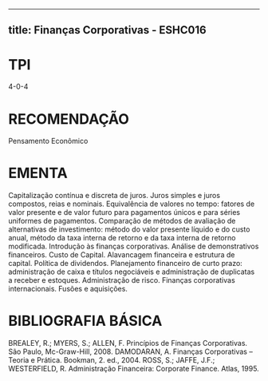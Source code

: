 
---
title: Finanças Corporativas - ESHC016 
---

# TPI

4-0-4

# RECOMENDAÇÃO

Pensamento Econômico

# EMENTA

Capitalização contínua e discreta de juros. Juros simples e juros compostos, reias e nominais. Equivalência de valores no tempo: fatores de valor presente e de valor futuro para pagamentos únicos e para séries uniformes de pagamentos. Comparação de métodos de avaliação de alternativas de investimento: método do valor presente líquido e do custo anual, método da taxa interna de retorno e da taxa interna de retorno modificada. Introdução às finanças corporativas. Análise de demonstrativos financeiros. Custo de Capital. Alavancagem financeira e estrutura de capital. Política de dividendos. Planejamento financeiro de curto prazo: administração de caixa e títulos negociáveis e administração de duplicatas a receber e estoques. Administração de risco. Finanças corporativas internacionais. Fusões e aquisições.

# BIBLIOGRAFIA BÁSICA

BREALEY, R.; MYERS, S.; ALLEN, F. Princípios de Finanças Corporativas. São Paulo, Mc-Graw-Hill, 2008. 
DAMODARAN, A. Finanças Corporativas – Teoria e Prática. Bookman, 2. ed., 2004. 
ROSS, S.; JAFFE, J.F.; WESTERFIELD, R. Administração Financeira: Corporate Finance. Atlas, 1995.
        